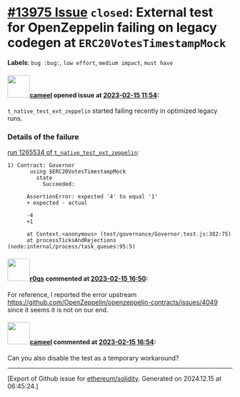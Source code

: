 # [\#13975 Issue](https://github.com/ethereum/solidity/issues/13975) `closed`: External test for OpenZeppelin failing on legacy codegen at `ERC20VotesTimestampMock` 
**Labels**: `bug :bug:`, `low effort`, `medium impact`, `must have`


#### <img src="https://avatars.githubusercontent.com/u/137030?v=4" width="50">[cameel](https://github.com/cameel) opened issue at [2023-02-15 11:54](https://github.com/ethereum/solidity/issues/13975):

`t_native_test_ext_zeppelin` started failing recently in optimized legacy runs.

### Details of the failure
[run 1265534 of `t_native_test_ext_zeppelin`](https://app.circleci.com/pipelines/github/ethereum/solidity/28507/workflows/cef6dc8d-1e7a-48db-be1e-82cb157e399d/jobs/1265534):

```
1) Contract: Governor
       using $ERC20VotesTimestampMock
         state
           Succeeded:

      AssertionError: expected '4' to equal '1'
      + expected - actual

      -4
      +1
      
      at Context.<anonymous> (test/governance/Governor.test.js:382:75)
      at processTicksAndRejections (node:internal/process/task_queues:95:5)
```

#### <img src="https://avatars.githubusercontent.com/u/457348?u=e02c93e6d98c1154952140a8d5af50d9d5ca59c9&v=4" width="50">[r0qs](https://github.com/r0qs) commented at [2023-02-15 16:50](https://github.com/ethereum/solidity/issues/13975#issuecomment-1431673943):

For reference, I reported the error upstream https://github.com/OpenZeppelin/openzeppelin-contracts/issues/4049 since it seems it is not on our end.

#### <img src="https://avatars.githubusercontent.com/u/137030?v=4" width="50">[cameel](https://github.com/cameel) commented at [2023-02-15 16:54](https://github.com/ethereum/solidity/issues/13975#issuecomment-1431679718):

Can you also disable the test as a temporary workaround?


-------------------------------------------------------------------------------



[Export of Github issue for [ethereum/solidity](https://github.com/ethereum/solidity). Generated on 2024.12.15 at 06:45:24.]
